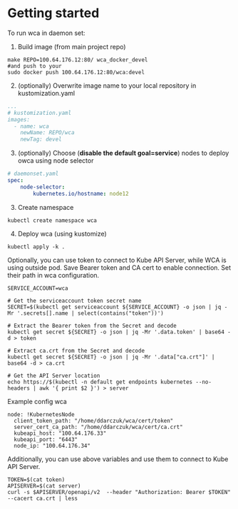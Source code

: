 Getting started
===============

To run wca in daemon set: 

1. Build image (from main project repo)

```
make REPO=100.64.176.12:80/ wca_docker_devel
#and push to your 
sudo docker push 100.64.176.12:80/wca:devel
```


2. (optionally) Overwrite image name to your local repository in kustomization.yaml

```yaml
...
# kustomization.yaml
images:
  - name: wca
    newName: REPO/wca
    newTag: devel
```

3. (optionally) Choose (**disable the default goal=service**) nodes to deploy owca using node selector

```yaml
# daemonset.yaml
spec:
    node-selector:
        kubernetes.io/hostname: node12

```

3. Create namespace

```shell
kubectl create namespace wca
```

4. Deploy wca (using kustomize)

```shell
kubectl apply -k .
```

Optionally, you can use token to connect to Kube API Server, while WCA is using outside pod.
Save Bearer token and CA cert to enable connection. Set their path in wca configuration.  

```
SERVICE_ACCOUNT=wca

# Get the serviceaccount token secret name
SECRET=$(kubectl get serviceaccount ${SERVICE_ACCOUNT} -o json | jq -Mr '.secrets[].name | select(contains("token"))')

# Extract the Bearer token from the Secret and decode
kubectl get secret ${SECRET} -o json | jq -Mr '.data.token' | base64 -d > token

# Extract ca.crt from the Secret and decode
kubectl get secret ${SECRET} -o json | jq -Mr '.data["ca.crt"]' | base64 -d > ca.crt

# Get the API Server location
echo https://$(kubectl -n default get endpoints kubernetes --no-headers | awk '{ print $2 }') > server
```

Example config wca

```
node: !KubernetesNode
  client_token_path: "/home/ddarczuk/wca/cert/token"
  server_cert_ca_path: "/home/ddarczuk/wca/cert/ca.crt"
  kubeapi_host: "100.64.176.33"
  kubeapi_port: "6443"
  node_ip: "100.64.176.34"
```


Additionally, you can use above variables and use them to connect to Kube API Server.
```
TOKEN=$(cat token)
APISERVER=$(cat server)
curl -s $APISERVER/openapi/v2  --header "Authorization: Bearer $TOKEN" --cacert ca.crt | less
```
